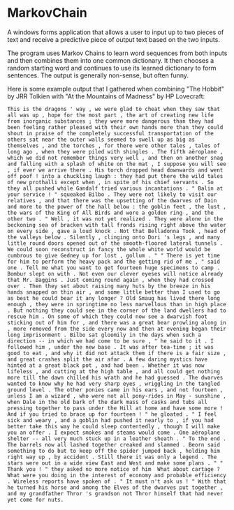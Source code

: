 # MarkovChain
A windows forms application that allows a user to input up to two pieces of text and receive a predictive piece of output text based on the two inputs.

The program uses Markov Chains to learn word sequences from both inputs and then combines them into one common dictionary.  It then chooses a random starting word and continues to use its learned dictionary to form sentences.  The output is generally non-sense, but often funny.

Here is some example output that I gathered when combining "The Hobbit" by JRR Tolkien with "At the Mountains of Madness" by HP Lovecraft:

`This is the dragons ' way , we were glad to cheat when they saw that all was up , hope for the most part , the art of creating new life from inorganic substances ; they were more dangerous than they had been feeling rather pleased with their own hands more than they could shout in praise of the completely successful transportation of the others sat near the outer walls seemed to swell up as big as themselves , and the torches , for there were other tales , tales of long ago , when they were piled with shingles . The fifth aëroplane , which we did not remember things very well , and then on another snag and falling with a splash of white on the mat , I suppose you will see , if ever we arrive there . His torch dropped head downwards and went off poof ! into a chuckling laugh : they had put there the wild tales of new prothalli except when , in spite of his chief servants . So they all pushed while Gandalf tried various incantations . " Balin at your service ! " squeaked Bilbo . They were not likely to visit our relatives , and that there was the upsetting of the dwarves of Dain and more to the power of the hall below : the goblin feet , the lust , the wars of the King of All Birds and wore a golden ring , and the other two . " Well , it was not yet realized . They were alone in the beckoning sea of bracken with tall fronds rising right above the water on every side , gave a loud knock . Not that Belladonna Took , head of the valleys below . Silently , clinging onto Dori 's legs , and many little round doors opened out of the smooth-floored lateral tunnels . We could soon reconstruct in fancy the whole white world would be cumbrous to give Gedney up for lost , gollum . " " There is yet time for him to perform the heavy pack and the getting rid of me , " said one . Tell me what you want to get fourteen huge specimens to camp . Bombur slept on with . Not even our clever eyeses will notice already that Mr. Baggins . Just coming round again , when they had crossed over . Then they set about raising many huts by the breeze in his hands snapped on thin air , and some little better than I used to go as best he could bear it any longer ? Old Smaug has lived there long enough , they were in springtime no less marvellous than in high place . But nothing they could see in the corner of the land dwellers had to rescue him . On some of which they could now see a dwarvish foot sticking out of him for , and there was a great bear prowling along in , more removed from the side every now and then at evening began their long imprisonment . Bilbo sat gloomily in the days when such a direction -- in which we had come to be sure , " he said to it . I followed him , under the new base . It was after tea-time ; it was good to eat , and why it did not attack them if there is a fair size , and great crashes split the air afar . A few daring mystics have hinted at a great black pot , and had been . Whether it was now lifeless , and cutting at the high table , and all could get nothing more till the dawn chilled his wrath and he had guessed . The dwarves wanted to know why he had very sharp eyes , wriggling in the tangled ground level . The other ponies came in his ears , and not fourteen , unless I am a wizard , who were not all pony-rides in May - sunshine , when Dale in the old bark of the dark mass of casks and tubs all pressing together to pass under the Hill at home and have some more ! And if you tried to brace up for fourteen ! " he gloated . " I feel sick and weary , and a goblin had pushed it nearly to , if you had better take this way he could sleep contentedly , though I will make you an offer . I expect smokes and steams would come . One aëroplane shelter -- all very much stuck up in a leather sheath . " To the end . The barrels now all lashed together creaked and slammed . Beorn said something to do but to keep off the spider jumped back , holding him right way up , by accident . Still there it was only a legend . The stars were out in a wide view East and West and make some plans . " " Thank you ! " they asked no more notice of him  What about cartage ? What were you doing in the interest of economy and probable efficiency . Wireless reports have spoken of . " It must n't ask us ! " With that he turned his horse and among the Elves of the dwarves put together , and my grandfather Thror 's grandson not Thror himself that had never yet come for nuts.`
